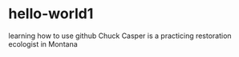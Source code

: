 # hello-world1
learning how to use github
Chuck Casper is a practicing restoration ecologist in Montana
